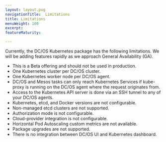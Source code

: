 ```yaml
---
layout: layout.pug
navigationTitle:  Limitations
title: Limitations
menuWeight: 100
excerpt:
featureMaturity:

---
```


<!-- This source repo for this topic is https://github.com/mesosphere/dcos-kubernetes -->

Currently, the DC/OS Kubernetes package has the following limitations.
We will be adding features rapidly as we approach General Availability (GA).

* This is a Beta offering and should not be used in production.
* One Kubernetes cluster per DC/OS cluster.
* One Kubernetes worker node per DC/OS agent.
* DC/OS and Mesos tasks can only reach Kubernetes Services if kube-proxy is running on the DC/OS agent where the request originates from.
* Access to the Kubernetes API server is done via an SSH tunnel to any of your DC/OS agents.
* Kubernetes, etcd, and Docker versions are not configurable.
* Non-managed etcd clusters are not supported.
* Authorization mode is not configurable.
* Cloud-provider integration is not configurable.
* Horizontal Pod Autoscaling custom metrics are not available.
* Package upgrades are not supported.
* There is no integration between DC/OS UI and Kubernetes dashboard.
